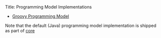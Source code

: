 Title: Programming Model Implementations

- [Groovy Programming Model](groovy/about.html)

Note that the default (Java) programming model implementation is shipped as part of [core](../../core/about.html)

